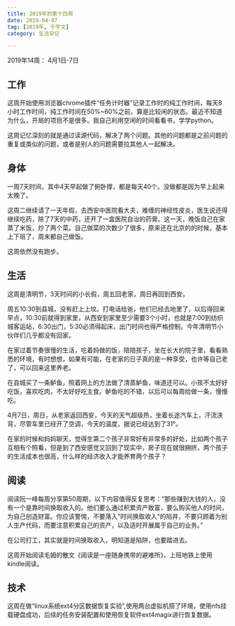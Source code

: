 ```yaml
---
title: 2019年的第十四周
date: 2019-04-07
tag: [2019年, 千字文]
category: 生活杂记

---
```


2019年14周： 4月1日-7日

## 工作

这周开始使用浏览器chrome插件“任务计时器”记录工作时的纯工作时间，每天8小时工作时间，纯工作时间在50%~60%之前，算是比较闲的状态。最近不知道为什么，开局的项目不是很多。我自己利用空闲的时间看看书，学学python。

这周记忆深刻的就是通过读源代码，解决了两个问题。其他的问题都是之前问题的重复或类似的问题，或者是别人的问题需要拉其他人一起解决。

## 身体

一周7天时间，其中4天早起做了俯卧撑，都是每天40个。没做都是因为早上起来太晚了。

这周二继续请了一天年假，去西安中医院看大夫，难缠的神经性皮炎，医生说还得继续吃药，除了7天的中药，还开了一盒医院自治的药膏。这一天，晚饭自己在家蒸了米饭，炒了两个菜。自己做菜的次数少了很多，原来还在北京的的时候，基本上下班了，周末都自己做饭。

这周依然没有跑步。

## 生活

这周是清明节，3天时间的小长假，周五回老家，周日再回到西安。

周五10:30到县城，没有赶上上坟。打电话给爸，他们已经去地里了，以后得回来早点，10:30前就得到家里，从西安到家里至少需要3个小时，也就是7:00到纺织城客运站，6:30出门，5:30必须得起床，出门时间也得严格控制。今年清明节小伙伴们几乎都没有回家。

在家过着节奏很慢的生活，吃着妈做的饭，陪陪孩子，坐在长大的院子里，看看熟悉的环境，有时想想，如果有可能，在老家的日子真的是一种享受，也许等自己老了，可以回来这里养老。

在县城买了一条鲈鱼，照着网上的方法做了清蒸鲈鱼，味道还可以。小孩不太好好吃饭，喜欢吃肉，不太好好吃主食。鲈鱼吃的不错，以后可以每周给做一条，慢慢吃。

4月7日，周日，从老家返回西安，今天的天气超级热，坐着长途汽车上，汗流浃背，尽管车里已经开了空调，今天的温度，据说已经达到了31°。

在家的时候和妈妈聊天，觉得生第二个孩子非常好有非常多的好处，比如两个孩子互相有个照看，但是到了西安感觉又回到了现实中，房子现在就很拥挤，两个孩子的生活成本也很高，什么样的经济收入才能养育两个孩子？

## 阅读

阅读阮一峰每周分享第50周期，以下内容值得反复思考：“那些赚到大钱的人，没有一个是靠时间换取收入的。他们要么通过积累资产致富，要么购买他人的时间，为自己创造财富。你应该警惕，不要落入"时间换取收入"的陷井，不要只顾着为别人生产代码，而要注意积累自己的资产，以及适时开展属于自己的业务。”

在公司打工，其实就是时间换取收入，明知道是陷阱，也要踏进去。

这周开始阅读毛姆的散文《阅读是一座随身携带的避难所》，上班地铁上使用kindle阅读。



## 技术

这周在做“linux系统ext4分区数据恢复实验”,使用两台虚拟机搭了环境，使用nfs挂载硬盘成功，后续的任务安装配置和使用恢复软件ext4magix进行恢复数据。